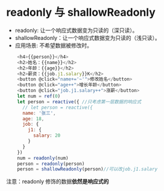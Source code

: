 # readonly 与 shallowReadonly

- readonly: 让一个响应式数据变为只读的（深只读）。
- shallowReadonly：让一个响应式数据变为只读的（浅只读）。
- 应用场景: 不希望数据被修改时。

```js
    <h4>{{person}}</h4>
    <h2>姓名：{{name}}</h2>
    <h2>年龄：{{age}}</h2>
    <h2>薪资：{{job.j1.salary}}K</h2>
    <button @click="name+='~'">修改姓名</button>
    <button @click="age++">增长年龄</button>
    <button @click="job.j1.salary++">涨薪</button>
    let num = ref(0)
    let person = reactive({ //只考虑第一层数据的响应式
      // let person = reactive({
      name: '张三',
      age: 18,
      job: {
        j1: {
          salary: 20
        }
      }
    })
    num = readonly(num)
    person = readonly(person)
    person = shallowReadonly(person)//可以改job.j1.salary
```

注意：readonly 修饰的数据**依然是响应式的**
